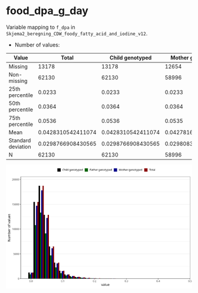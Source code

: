 # food_dpa_g_day
Variable mapping to `f_dpa` in `Skjema2_beregning_CDW_foody_fatty_acid_and_iodine_v12`.
- Number of values:

| Value | Total | Child genotyped | Mother genotyped | Father genotyped |
| ----- | ----- | --------------- | ---------------- | ---------------- |
| Missing | 13178 | 13178 | 12654 | 6217 |
| Non-missing | 62130 | 62130 | 58996 | 43867 |
| 25th percentile | 0.0233 | 0.0233 | 0.0233 | 0.0234 |
| 50th percentile | 0.0364 | 0.0364 | 0.0364 | 0.0365 |
| 75th percentile | 0.0536 | 0.0536 | 0.0535 | 0.0535 |
| Mean | 0.0428310542411074 | 0.0428310542411074 | 0.0427816157027595 | 0.0427064057264003 |
| Standard deviation | 0.0298766908430565 | 0.0298766908430565 | 0.029808343777638 | 0.0293871198273096 |
| N | 62130 | 62130 | 58996 | 43867 |



![](food_dpa_g_day_n.png)



